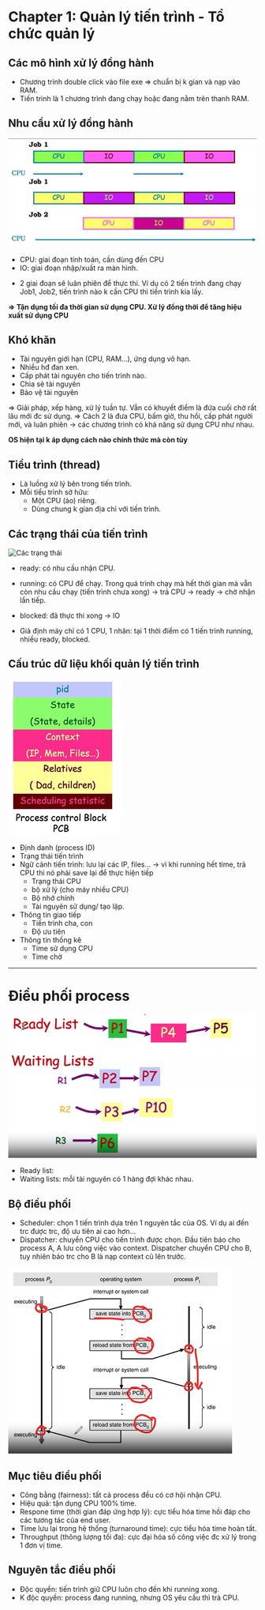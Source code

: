 # Chapter 1: Quản lý tiến trình - Tổ chức quản lý

## Các mô hình xử lý đồng hành
- Chương trình double click vào file exe => chuẩn bị k gian và nạp vào RAM.
- Tiến trình là 1 chương trình đang chạy hoặc đang nằm trên thanh RAM.

## Nhu cầu xử lý đồng hành

![Tiến trình](../images/tien-trinh.png)

+ CPU: giai đoạn tính toán, cần dùng đến CPU
+ IO: giai đoạn nhập/xuất ra màn hình.

- 2 giai đoạn sẽ luân phiên để thực thi. Ví dụ có 2 tiến trình đang chạy Job1, Job2, tiến trình nào k cần CPU thì tiến trình kia lấy.

**=> Tận dụng tối đa thời gian sử dụng CPU. Xử lý đồng thời để tăng hiệu xuất sử dụng CPU**

## Khó khăn
- Tài nguyên giới hạn (CPU, RAM...), ứng dụng vô hạn.
- Nhiều hđ đan xen.
- Cấp phát tài nguyên cho tiến trình nào.
- Chia sẻ tài nguyên
- Bảo vệ tài nguyên

=> Giải pháp, xếp hàng, xử lý tuần tự. Vẫn có khuyết điểm là đứa cuối chờ rất lâu mới đc sử dụng.
=> Cách 2 là đưa CPU, bấm giờ, thu hồi, cấp phát người mới, và luân phiên -> các chương trình có khả năng sử dụng CPU như nhau.

**OS hiện tại k áp dụng cách nào chính thức mà còn tùy**

## Tiểu trình (thread)
- Là luồng xử lý bên trong tiến trình.
- Mỗi tiểu trình sở hữu:
	+ Một CPU (ảo) riêng.
	+ Dùng chung k gian địa chỉ với tiến trình.

## Các trạng thái của tiến trình

![Các trạng thái](../images/trang-thai-tien-trinh-png)

- ready: có nhu cầu nhận CPU.
- running: có CPU để chạy. Trong quá trình chạy mà hết thời gian mà vẫn còn nhu cầu chạy (tiến trình chưa xong) -> trả CPU -> ready -> chờ nhận lần tiếp.
- blocked: đã thực thi xong -> IO

- Giả định máy chỉ có 1 CPU, 1 nhân: tại 1 thời điểm có 1 tiến trình running, nhiều ready, blocked.

## Cấu trúc dữ liệu khối quản lý tiến trình

![Khối quản lý](../images/khoi-quan-ly-tien-trinh.png)

- Định danh (process ID)
- Trạng thái tiến trình
- Ngữ cảnh tiến trình: lưu lại các IP, files... -> vì khi running hết time, trả CPU thì nó phải save lại để thực hiện tiếp
	+ Trạng thái CPU
	+ bộ xử lý (cho máy nhiều CPU)
	+ Bộ nhớ chính
	+ Tài nguyên sử dụng/ tạo lập.
- Thông tin giao tiếp
	+ Tiến trình cha, con
	+ Độ ưu tiên
- Thông tin thống kê
	+ Time sử dụng CPU
	+ Time chờ

---

# Điều phối process

![Danh sách process](../images/danh-sach-process.PNG)

- Ready list: 
- Waiting lists: mỗi tài nguyên có 1 hàng đợi khác nhau.

## Bộ điều phối
- Scheduler: chọn 1 tiến trình dựa trên 1 nguyên tắc của OS. Ví dụ ai đến trc được trc, độ ưu tiên ai cao hơn...
- Dispatcher: chuyển CPU cho tiến trình được chọn. Đầu tiên báo cho process A, A lưu công việc vào context. Dispatcher chuyển CPU cho B, tuy nhiên báo trc cho B là nạp context cũ lên trước.

![Bộ điều phối](../images/bo-dieu-phoi.PNG)

## Mục tiêu điều phối
- Công bằng (fairness): tất cả process đều có cơ hội nhận CPU.
- Hiệu quả: tận dụng CPU 100% time.
- Respone time (thời gian đáp ứng hợp lý): cực tiểu hóa time hồi đáp cho các tương tác của end user.
- Time lưu lại trong hệ thống (turnaround time): cực tiểu hóa time hoàn tất.
- Throughput (thông lượng tối đa): cực đại hóa số công việc đc xử lý trong 1 đơn vị time.

## Nguyên tắc điều phối
- Độc quyền: tiến trình giữ CPU luôn cho đến khi running xong.
- K độc quyền: process đang running, nhưng OS yêu cầu thì trả CPU.

